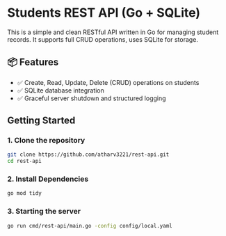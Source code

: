 
# Students REST API (Go + SQLite)

This is a simple and clean RESTful API written in Go for managing student records. It supports full CRUD operations, uses SQLite for storage.

## 📦 Features

- ✅ Create, Read, Update, Delete (CRUD) operations on students
- ✅ SQLite database integration
- ✅ Graceful server shutdown and structured logging

## Getting Started

### 1. Clone the repository

```bash
git clone https://github.com/atharv3221/rest-api.git
cd rest-api
```
### 2. Install Dependencies

```bash
go mod tidy
```
### 3. Starting the server

```bash
go run cmd/rest-api/main.go -config config/local.yaml
```

